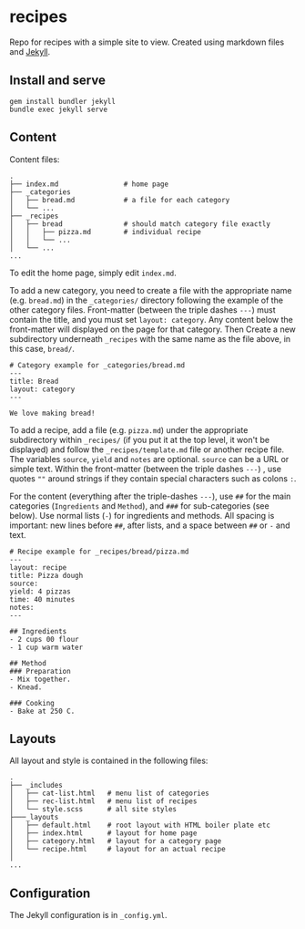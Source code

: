 # recipes
Repo for recipes with a simple site to view. Created using markdown files and [Jekyll](https://jekyllrb.com/).

## Install and serve
```
gem install bundler jekyll
bundle exec jekyll serve
```

## Content
Content files:
```
.
├── index.md                # home page
├── _categories
│   ├── bread.md            # a file for each category
│   └── ...
├── _recipes
│   ├── bread               # should match category file exactly
│   │   ├── pizza.md        # individual recipe
│   │   └── ...
│   └── ...
...

```

To edit the home page, simply edit `index.md`.

To add a new category, you need to create a file with the appropriate name (e.g. `bread.md`) in the `_categories/` directory following the example of the other category files. Front-matter (between the triple dashes `---`) must contain the title, and you must set `layout: category`. Any content below the front-matter will displayed on the page for that category. Then Create a new subdirectory underneath `_recipes` with the same name as the file above, in this case, `bread/`.

```
# Category example for _categories/bread.md
---
title: Bread
layout: category
---

We love making bread!
```

To add a recipe, add a file (e.g. `pizza.md`) under the appropriate subdirectory within `_recipes/` (if you put it at the top level, it won't be displayed) and follow the `_recipes/template.md` file or another recipe file. The variables `source`, `yield` and `notes` are optional. `source` can be a URL or simple text. Within the front-matter (between the triple dashes `---`) , use quotes `""` around strings if they contain special characters such as colons `:`.

For the content (everything after the triple-dashes `---`), use `##` for the main categories (`Ingredients` and `Method`), and `###` for sub-categories (see below). Use normal lists (`-`) for ingredients and methods. All spacing is important: new lines before `##`, after lists, and a space between `##` or `-` and text.

```
# Recipe example for _recipes/bread/pizza.md
---
layout: recipe
title: Pizza dough
source:
yield: 4 pizzas
time: 40 minutes
notes:
---

## Ingredients
- 2 cups 00 flour
- 1 cup warm water

## Method
### Preparation
- Mix together.
- Knead.

### Cooking
- Bake at 250 C.
```

## Layouts
All layout and style is contained in the following files:
```
.
├── _includes
│   ├── cat-list.html   # menu list of categories
│   ├── rec-list.html   # menu list of recipes
│   └── style.scss      # all site styles
├───_layouts
│   ├── default.html    # root layout with HTML boiler plate etc
│   ├── index.html      # layout for home page
│   ├── category.html   # layout for a category page
│   └── recipe.html     # layout for an actual recipe
│
...
```

## Configuration
The Jekyll configuration is in `_config.yml`.
